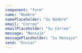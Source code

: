 ```yaml
---
component: "form"
name: "Nombre"
namePlaceholder: "Su Nombre"
email: "Correo"
emailPlaceholder: "Su Correo"
message: "Mensaje"
messagePlaceholder: "Su Mensaje"
send: "Enviar"
---
```

